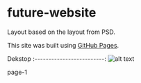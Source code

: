 # future-website

Layout based on the layout from PSD.<br>

This site was built using [GitHub Pages](https://b13d.github.io/future-website/).

Dekstop
:-------------------------:
![alt text](images/page-1.png)

page-1
